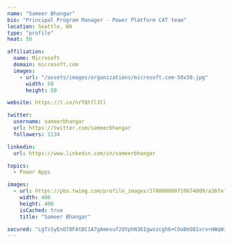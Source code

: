 ```yaml
---
name: "Sameer Bhangar"
bio: "Principal Program Manager - Power Platform CAT team"
location: Seattle, WA
type: "profile"
heat: 50

affiliation:
  name: Microsoft
  domain: microsoft.com
  images:
    - url: "/assets/images/organizations/microsoft.com-50x50.jpg"
      width: 50
      height: 50

website: https://t.co/nrTQtfl3ll

twitter:
  username: sameerbhangar
  url: https://twitter.com/sameerbhangar
  followers: 1134

linkedin:
  url: https://www.linkedin.com/in/sameerbhangar

topics:
  - Power Apps

images:
  - url: https://pbs.twimg.com/profile_images/378800000719674009/a36fe7ddfab1778b76e5793772e43798_400x400.jpeg
    width: 400
    height: 400
    isCached: true
    title: "Sameer Bhangar"

secured: "LgTsSyEnO78FAtBC1A7gAmesuf2OYphN36Igwozcgh6+COu8m5B1srx+HWqW3fLLXMFw6pJMTi19g2mMUpltptgPN98vFcTn9M3QIjrj248yOzPxet+B6AEpATUr7wYUfoQMRbgl1MN+4u2epQvQdhcw1EnUrbTKtKD0PmxlyvSlWpEE6q0lkod2QQB9qN3ZJ0sUuy3DWzkV5DOOQ5ezbi1tHWPWPD+5NeKXNOEttZxrzKBgTb84WKEf65PnvHo3Yp5uQSRRkgT5/SJ/Vges0k1nGbCO7fjt13Ii1/FGxS6JmozfnnnfGdZMV8hWLkgU4E22a2f5gEZQAcNBA969ivx5DMit0qJXup0ACipXRFqqTiguBuGb0GwhsLxwS8aUwcfwTBMYHtNU5wxj2NlPAw9sAkqdiZz8lotO3YGfC8s=;hItu/C3CrDXvdc8d3lJyYQ=="
---
```


